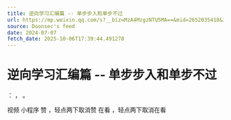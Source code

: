 ```yaml
---
title: 逆向学习汇编篇 -- 单步步入和单步不过
url: https://mp.weixin.qq.com/s?__biz=MzA4MzgzNTU5MA==&mid=2652035418&idx=2&sn=c6200113d273f71301053f302541e40d
source: Doonsec's feed
date: 2024-07-07
fetch_date: 2025-10-06T17:39:44.491278
---
```


# 逆向学习汇编篇 -- 单步步入和单步不过

：
，
。

视频
小程序
赞
，轻点两下取消赞
在看
，轻点两下取消在看